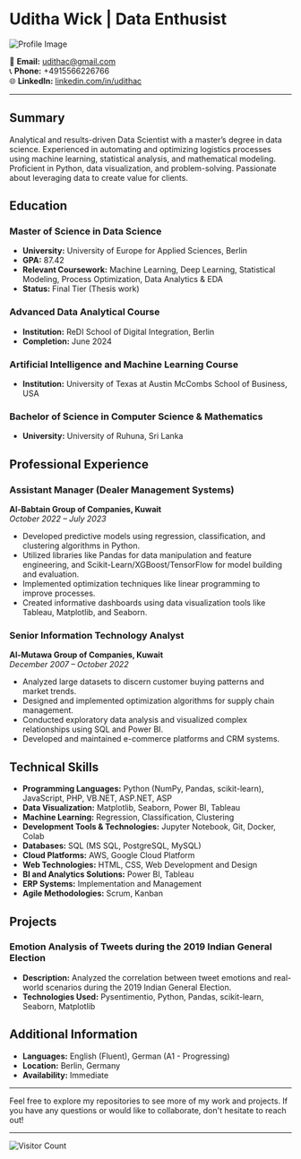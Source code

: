 # Uditha Wick | Data Enthusist 

![Profile Image](link-to-your-image) 

📧 **Email:** [udithac@gmail.com](mailto:udithac@gmail.com)  
📞 **Phone:** +4915566226766  
🌐 **LinkedIn:** [linkedin.com/in/udithac](https://www.linkedin.com/in/udithac/)

---

## Summary
Analytical and results-driven Data Scientist with a master’s degree in data science. Experienced in automating and optimizing logistics processes using machine learning, statistical analysis, and mathematical modeling. Proficient in Python, data visualization, and problem-solving. Passionate about leveraging data to create value for clients.

## Education
### Master of Science in Data Science
- **University:** University of Europe for Applied Sciences, Berlin
- **GPA:** 87.42
- **Relevant Coursework:** Machine Learning, Deep Learning, Statistical Modeling, Process Optimization, Data Analytics & EDA
- **Status:** Final Tier (Thesis work)

### Advanced Data Analytical Course
- **Institution:** ReDI School of Digital Integration, Berlin
- **Completion:** June 2024

### Artificial Intelligence and Machine Learning Course
- **Institution:** University of Texas at Austin McCombs School of Business, USA

### Bachelor of Science in Computer Science & Mathematics
- **University:** University of Ruhuna, Sri Lanka

## Professional Experience
### Assistant Manager (Dealer Management Systems)
**Al-Babtain Group of Companies, Kuwait**  
*October 2022 – July 2023*
- Developed predictive models using regression, classification, and clustering algorithms in Python.
- Utilized libraries like Pandas for data manipulation and feature engineering, and Scikit-Learn/XGBoost/TensorFlow for model building and evaluation.
- Implemented optimization techniques like linear programming to improve processes.
- Created informative dashboards using data visualization tools like Tableau, Matplotlib, and Seaborn.

### Senior Information Technology Analyst
**Al-Mutawa Group of Companies, Kuwait**  
*December 2007 – October 2022*
- Analyzed large datasets to discern customer buying patterns and market trends.
- Designed and implemented optimization algorithms for supply chain management.
- Conducted exploratory data analysis and visualized complex relationships using SQL and Power BI.
- Developed and maintained e-commerce platforms and CRM systems.

## Technical Skills
- **Programming Languages:** Python (NumPy, Pandas, scikit-learn), JavaScript, PHP, VB.NET, ASP.NET, ASP
- **Data Visualization:** Matplotlib, Seaborn, Power BI, Tableau
- **Machine Learning:** Regression, Classification, Clustering
- **Development Tools & Technologies:** Jupyter Notebook, Git, Docker, Colab
- **Databases:** SQL (MS SQL, PostgreSQL, MySQL)
- **Cloud Platforms:** AWS, Google Cloud Platform
- **Web Technologies:** HTML, CSS, Web Development and Design
- **BI and Analytics Solutions:** Power BI, Tableau
- **ERP Systems:** Implementation and Management
- **Agile Methodologies:** Scrum, Kanban

## Projects
### Emotion Analysis of Tweets during the 2019 Indian General Election
- **Description:** Analyzed the correlation between tweet emotions and real-world scenarios during the 2019 Indian General Election.
- **Technologies Used:** Pysentimentio, Python, Pandas, scikit-learn, Seaborn, Matplotlib
<!-- 
### [Project Title]
- **Description:** [Brief description of the project.]
- **Technologies Used:** [Technologies used in the project.]
-->
## Additional Information
- **Languages:** English (Fluent), German (A1 - Progressing)
- **Location:** Berlin, Germany
- **Availability:** Immediate

---

Feel free to explore my repositories to see more of my work and projects. If you have any questions or would like to collaborate, don't hesitate to reach out!

---

![Visitor Count](https://visitor-badge.glitch.me/badge?page_id=uditha-wick)

